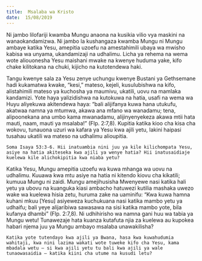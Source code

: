 ```yaml
---
title:  Msalaba wa Kristo
date:  15/08/2019
---
```


Ni jambo lilofariji kwamba Mungu anaona na kusikia vilio vya maskini na wanaokandamizwa. Ni jambo la kushangaza kwamba Mungu ni Mungu ambaye katika Yesu, amepitia uzoefu na amestahimili ubaya wa mwisho kabisa wa unyama, ukandamizaji na udhalimu. Licha ya rehema na wema wote aliouonesha Yesu maishani mwake na kwenye huduma yake, kifo chake kilitokana na chuki, kijicho na kutotendewa haki.

Tangu kwenye sala za Yesu zenye uchungu kwenye Bustani ya Gethsemane hadi kukamatwa kwake, “kesi,” mateso, kejeli, kusulubishwa na kifo, alistahimili mateso ya kuchosha ya maumivu, ukatili, uovu na mamlaka kandamizi. Yote haya yalizidishwa na kutokuwa na hatia, usafi na wema wa Huyu aliyekuwa akitendewa haya: “bali alijifanya kuwa hana utukufu, akatwaa namna ya mtumwa, akawa ana mfano wa wanadamu; tena, alipoonekana ana umbo kama mwanadamu, alijinyenyekeza akawa mtii hata mauti, naam, mauti ya msalaba!” (Flp. 2:7,8). Kupitia katika kioo cha kisa cha wokovu, tunauona uzuri wa kafara ya Yesu kwa ajili yetu, lakini haipasi tusahau ukatili wa mateso na udhalimu alioupitia.

`Soma Isaya 53:3-6. Hii inatuambia nini juu ya kile kilichompata Yesu, asiye na hatia akiteseka kwa ajili ya wenye hatia? Hii inatusaidiaje kuelewa kile alichokipitia kwa niaba yetu?`

Katika Yesu, Mungu amepitia uzoefu wa kuwa mhanga wa uovu na udhalimu. Kuuawa kwa mtu asiye na hatia ni kitendo kiovu cha kikatili; kumuua Mungu ni zaidi. Mungu amejihusisha Mwenyewe nasi katika hali yetu ya ubovu na kuanguka kiasi ambacho hatuwezi kutilia mashaka uwezo wake wa kuelewa hisia zetu, huruma zake na uaminifu: “Kwa kuwa hamna kuhani mkuu [Yesu] asiyeweza kuchukuana nasi katika mambo yetu ya udhaifu; bali yeye alijaribiwa sawasawa na sisi katika mambo yote, bila kufanya dhambi” (Flp. 2:7,8). Ni udhihirisho wa namna gani huu wa tabia ya Mungu wetu! Tunawezaje hata kuanza kutafuta njia za kuelewa au kupokea habari njema juu ya Mungu ambayo msalaba unawakilisha?

`Katika yote tutendayo kwa ajili ya Bwana, hasa kwa kuwahudumia wahitaji, kwa nini lazima wakati wote tuweke kifo cha Yesu, kama mbadala wetu – si kwa ajili yetu tu bali kwa ajili ya wale tunaowasaidia – katika kiini cha utume na kusudi letu?`